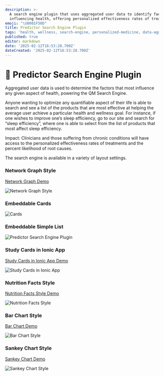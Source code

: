 ```yaml
---
description: >-
  A search engine plugin that uses aggregated user data to identify factors
  influencing health, offering personalized effectiveness rates of treatments.
emoji: "\U0001F50D"
title: Predictor Search Engine Plugin
tags: 'health, wellness, search-engine, personalized-medicine, data-aggregation'
published: true
editor: markdown
date: '2025-02-12T16:53:28.700Z'
dateCreated: '2025-02-12T16:53:28.700Z'
---
```

# 🔎 Predictor Search Engine Plugin

Aggregated user data is used to determine the factors that most influence any given aspect of health, powering the QM Search Engine.

Anyone wanting to optimize any quantifiable aspect of their life is able to search and see a list of the products that are most effective at helping the average user achieve a particular health and wellness goal. For instance, if one wishes to improve one’s sleep efficiency, go to our site and search for “sleep efficiency”, where one is able to select from the list of products that most affect sleep efficiency.

Impact: Clinicians and those suffering from chronic conditions will have access to the personalized effectiveness rates of treatments and the percent likelihood of root causes.

The search engine is available in a variety of layout settings.

### Network Graph Style

[Network Graph Demo](https://app.quantimo.do/variables/Overall%20Mood)

![Network Graph Style](https://static.crowdsourcingcures.org/dfda/components/predictor-search-engine/overall-mood-predictors-network-graph.png)

### Embeddable Cards

![Cards](https://static.crowdsourcingcures.org/dfda/components/predictor-search-engine/predictor-search-cards.png)

### Embeddable Simple List

![Predictor Search Engine Plugin](https://static.crowdsourcingcures.org/dfda/components/predictor-search-engine/predictor-search-no-background.png)

### Study Cards in Ionic App

[Study Cards in Ionic App Demo](https://web.quantimo.do/dev/src/ionic/src/index.html#/app/predictors/Overall%20Mood)

![Study Cards in Ionic App](https://static.crowdsourcingcures.org/dfda/components/predictor-search-engine/overall-mood-predictors.png)

### Nutrition Facts Style

[Nutrition Facts Style Demo](https://app.quantimo.do/variables/Overall%20Mood)

![Nutrition Facts Style](https://static.crowdsourcingcures.org/dfda/components/predictor-search-engine/mood-predictors-nutrition-facts-style.png)

### Bar Chart Style

[Bar Chart Demo](https://app.quantimo.do/variables/Overall%20Mood)

![Bar Chart Style](https://static.crowdsourcingcures.org/dfda/components/predictor-search-engine/mood-predictors-bar-chart.png)

### Sankey Chart Style

[Sankey Chart Demo](https://app.quantimo.do/variables/Overall%20Mood)

![Sankey Chart Style](https://static.crowdsourcingcures.org/dfda/components/predictor-search-engine/overall-mood-predictors-flow-sankey-chart.png)
